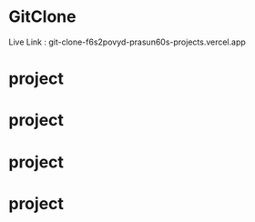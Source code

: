 # GitClone

Live Link : git-clone-f6s2povyd-prasun60s-projects.vercel.app
# project
# project
# project
# project

